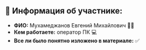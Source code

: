 ## 📌 **Информация об участнике**:

- **ФИО:** Мухамеджанов Евгений Михайлович 👱‍♂️  
- **Кем работаете:** оператор ПК 💻  
- **Все ли было понятно изложено в материале:** ✅
